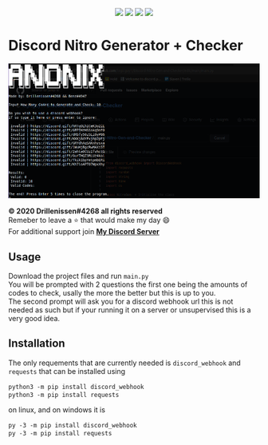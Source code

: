 <p align="center">
<img src=https://img.shields.io/github/issues/logicguy1/Discord-Nitro-Gen-and-Checker?style=flat-square&logo=appveyor&color=informational />
<img src=https://img.shields.io/github/license/logicguy1/Discord-Nitro-Gen-and-Checker?style=flat-square&logo=appveyor&color=informational />
<img src=https://img.shields.io/github/stars/logicguy1/Discord-Nitro-Gen-and-Checker?style=flat-square&logo=appveyor&color=blue />
<img src=https://img.shields.io/github/forks/logicguy1/Discord-Nitro-Gen-and-Checker?style=flat-square&logo=appveyor&color=blue />
</p>

# Discord Nitro Generator + Checker
<p align="center">
<img src="example.png" />
</p>

**© 2020 Drillenissen#4268 all rights reserved**  
Remeber to leave a ⭐ that would make my day 😄  
For additional support join **[My Discord Server](https://discord.gg/TMshrBeyHE)**

## Usage
Download the project files and run `main.py`  
You will be prompted with 2 questions the first one being the amounts of codes to check, usally the more the better but this is up to you.  
The second prompt will ask you for a discord webhook url this is not needed as such but if your running it on a server or unsupervised this is a very good idea.

## Installation
The only requements that are currently needed is `discord_webhook` and `requests` that can be installed using 
```
python3 -m pip install discord_webhook
python3 -m pip install requests
```
on linux, and on windows it is 
```
py -3 -m pip install discord_webhook
py -3 -m pip install requests
```
